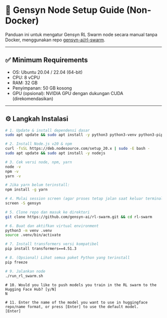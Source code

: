 # 🧠 Gensyn Node Setup Guide (Non-Docker)

Panduan ini untuk mengatur Gensyn RL Swarm node secara manual tanpa Docker, menggunakan repo [gensyn-ai/rl-swarm](https://github.com/gensyn-ai/rl-swarm).

---

## ✅ Minimum Requirements

- OS: Ubuntu 20.04 / 22.04 (64-bit)
- CPU: 8 vCPU
- RAM: 32 GB
- Penyimpanan: 50 GB kosong
- GPU (opsional): NVIDIA GPU dengan dukungan CUDA (direkomendasikan)

---

## ⚙️ Langkah Instalasi

```bash
# 1. Update & install dependensi dasar
sudo apt update && sudo apt install -y python3 python3-venv python3-pip curl wget screen git lsof
```
```bash
# 2. Install Node.js v20 & npm
curl -fsSL https://deb.nodesource.com/setup_20.x | sudo -E bash -
sudo apt update && sudo apt install -y nodejs
```
```bash
# 3. Cek versi node, npm, yarn
node -v
npm -v
yarn -v

# Jika yarn belum terinstall:
npm install -g yarn
```
```bash
# 4. Mulai session screen (agar proses tetap jalan saat keluar terminal)
screen -S gensyn
```
```bash
# 5. Clone repo dan masuk ke direktori
git clone https://github.com/gensyn-ai/rl-swarm.git && cd rl-swarm
```
```bash
# 6. Buat dan aktifkan virtual environment
python3 -m venv .venv
source .venv/bin/activate
```
```bash
# 7. Install transformers versi kompatibel
pip install transformers==4.51.3
```
```bash
# 8. (Opsional) Lihat semua paket Python yang terinstall
pip freeze
```
```bash
# 9. Jalankan node
./run_rl_swarm.sh
```
```
# 10. Would you like to push models you train in the RL swarm to the Hugging Face Hub? [y/N]
N

# 11. Enter the name of the model you want to use in huggingface repo/name format, or press [Enter] to use the default model.
[Enter]
